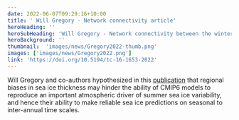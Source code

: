 ```yaml
---
date: 2022-06-07T09:29:16+10:00
title: ' Will Gregory - Network connectivity article'
heroHeading: ''
heroSubHeading: 'Will Gregory - Network connectivity between the winter Arctic Oscillation and summer sea ice in CMIP6 models and observations '
heroBackground: ''
thumbnail:  'images/news/Gregory2022-thumb.png'
images: ['images/news/Gregory2022.png']
link: 'https://doi.org/10.5194/tc-16-1653-2022'
---
```


Will Gregory and co-authors hypothesized in this [publication](https://doi.org/10.5194/tc-16-1653-2022) that regional biases in sea ice thickness may hinder the ability of CMIP6 models to reproduce an important atmospheric driver of summer sea ice variability, and hence their ability to make reliable sea ice predictions on seasonal to inter-annual time scales.
